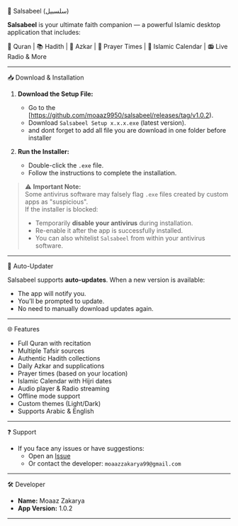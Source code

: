  🕌 Salsabeel (سلسبيل)

**Salsabeel** is your ultimate faith companion — a powerful Islamic desktop application that includes:

📖 Quran | 📚 Hadith | 📿 Azkar | 🕋 Prayer Times | 📆 Islamic Calendar | 📻 Live Radio & More

---

 📥 Download & Installation

1. **Download the Setup File:**
   - Go to the [https://github.com/moaaz9950/salsabeel/releases/tag/v1.0.2).
   - Download `Salsabeel Setup x.x.x.exe` (latest version).
   - and dont forget to add all file you are download in one folder before installer

2. **Run the Installer:**
   - Double-click the `.exe` file.
   - Follow the instructions to complete the installation.

> ⚠️ **Important Note:**  
> Some antivirus software may falsely flag `.exe` files created by custom apps as "suspicious".  
> If the installer is blocked:
> - Temporarily **disable your antivirus** during installation.
> - Re-enable it after the app is successfully installed.
> - You can also whitelist `Salsabeel` from within your antivirus software.

---

🚀 Auto-Updater

Salsabeel supports **auto-updates**. When a new version is available:
- The app will notify you.
- You’ll be prompted to update.
- No need to manually download updates again.

---

🌐 Features

- Full Quran with recitation
- Multiple Tafsir sources
- Authentic Hadith collections
- Daily Azkar and supplications
- Prayer times (based on your location)
- Islamic Calendar with Hijri dates
- Audio player & Radio streaming
- Offline mode support
- Custom themes (Light/Dark)
- Supports Arabic & English

---

 ❓ Support

- If you face any issues or have suggestions:
  - Open an [Issue](https://github.com/moaaz9950/salsabeel/releases/tag/v1.0.2)
  - Or contact the developer: `moaazzakarya99@gmail.com`

---

🛠 Developer

- **Name:** Moaaz Zakarya
- **App Version:** 1.0.2

---
